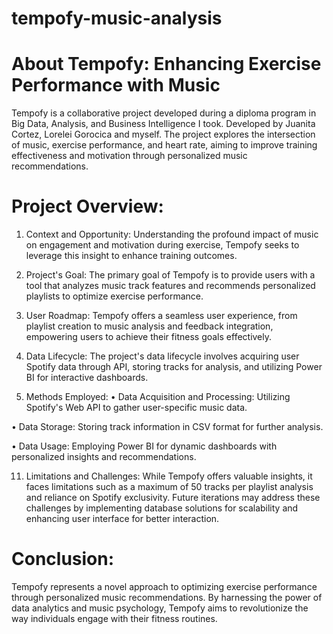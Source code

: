 # tempofy-music-analysis

# About Tempofy: Enhancing Exercise Performance with Music

Tempofy is a collaborative project developed during a diploma program in Big Data, Analysis, and Business Intelligence I took. Developed by Juanita Cortez, Lorelei Gorocica and myself. The project explores the intersection of music, exercise performance, and heart rate, aiming to improve training effectiveness and motivation through personalized music recommendations.

# Project Overview:

1. Context and Opportunity:
Understanding the profound impact of music on engagement and motivation during exercise, Tempofy seeks to leverage this insight to enhance training outcomes.

3. Project's Goal:
The primary goal of Tempofy is to provide users with a tool that analyzes music track features and recommends personalized playlists to optimize exercise performance.

5. User Roadmap:
Tempofy offers a seamless user experience, from playlist creation to music analysis and feedback integration, empowering users to achieve their fitness goals effectively.

7. Data Lifecycle:
The project's data lifecycle involves acquiring user Spotify data through API, storing tracks for analysis, and utilizing Power BI for interactive dashboards.

9. Methods Employed:
  •	Data Acquisition and Processing: Utilizing Spotify's Web API to gather user-specific music data.

  •	Data Storage: Storing track information in CSV format for further analysis.
  
  •	Data Usage: Employing Power BI for dynamic dashboards with personalized insights and recommendations.
  

11. Limitations and Challenges:
While Tempofy offers valuable insights, it faces limitations such as a maximum of 50 tracks per playlist analysis and reliance on Spotify exclusivity. Future iterations may address these challenges by implementing database solutions for scalability and enhancing user interface for better interaction.

# Conclusion:

Tempofy represents a novel approach to optimizing exercise performance through personalized music recommendations. By harnessing the power of data analytics and music psychology, Tempofy aims to revolutionize the way individuals engage with their fitness routines.
